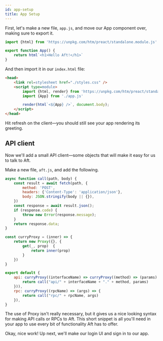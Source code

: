 ```yaml
---
id: app-setup
title: App Setup
---
```


First, let's make a new file, `app.js`, and move our App component over, making sure to export it.

```js title="app.js"
import {html} from 'https://unpkg.com/htm/preact/standalone.module.js'

export function App() {
	return html`<h1>Hello Aft!</h1>`
}
```

And then import it in our `index.html` file:

```html title="index.html"
<head>
	<link rel=stylesheet href="./styles.css" />
	<script type=module>
		import {html, render} from 'https://unpkg.com/htm/preact/standalone.module.js'
		import {App} from './app.js'

		render(html`<${App} />`, document.body);
	</script>
</head>
```

Hit refresh on the client—you should still see your app rendering its greeting.

## API client

Now we'll add a small API client—some objects that will make it easy for us to talk to Aft.

Make a new file, `aft.js`, and add the following.

```js title="aft.js"
async function call(path, body) {
	const result = await fetch(path, {
		method: 'POST',
		headers: {'Content-Type': 'application/json'},
		body: JSON.stringify(body || {}),
	})
	const response = await result.json();
	if (response.code) {
		throw new Error(response.message);
	}
	return response.data;
}

const curryProxy = (inner) => {
	return new Proxy({}, {
		get(_, prop)  { 
			return inner(prop) 
		}
	})
}

export default {
	api: curryProxy((interfaceName) => curryProxy((method) => (params) => {
		return call("api/" + interfaceName + "." + method, params)
	})),
	rpc: curryProxy((rpcName) => (args) => {
		return call("rpc/" + rpcName, args)
	}),
}
```

The use of Proxy isn't really necessary, but it gives us a nice looking syntax for making API calls or RPCs to Aft. This short snippet is all you'll need in your app to use every bit of functionality Aft has to offer.

Okay, nice work! Up next, we'll make our login UI and sign in to our app.
